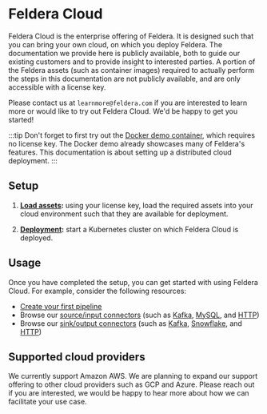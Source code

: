 # Feldera Cloud

Feldera Cloud is the enterprise offering of Feldera. It is designed such that
you can bring your own cloud, on which you deploy Feldera.
The documentation we provide here is publicly available, both to guide
our existing customers and to provide insight to interested parties.
A portion of the Feldera assets (such as container images) required to
actually perform the steps in this documentation are not publicly
available, and are only accessible with a license key.

Please contact us at `learnmore@feldera.com` if you are interested to learn
more or would like to try out Feldera Cloud. We'd be happy to get you started!

:::tip
Don't forget to first try out the [Docker demo container](../intro), which requires
no license key. The Docker demo already showcases many of Feldera's features.
This documentation is about setting up a distributed cloud deployment.
:::

## Setup

1. **[Load assets](assets):** using your license key, load the required assets
   into your cloud environment such that they are available for deployment.

2. **[Deployment](deployment):** start a Kubernetes cluster on which Feldera Cloud 
   is deployed.

## Usage

Once you have completed the setup, you can get started with using Feldera Cloud.
For example, consider the following resources:

* [Create your first pipeline](../tutorials/basics/part1)
* Browse our [source/input connectors](../connectors/sources)
  (such as [Kafka](../connectors/sources/kafka),
  [MySQL](../connectors/sources/debezium-mysql.md),
  and [HTTP](../connectors/sources/http))
* Browse our [sink/output connectors](../connectors/sinks)
  (such as [Kafka](../connectors/sinks/kafka),
  [Snowflake](../connectors/sinks/snowflake),
  and [HTTP](../connectors/sinks/http))

## Supported cloud providers

We currently support Amazon AWS. We are planning to expand our support
offering to other cloud providers such as GCP and Azure. Please reach out
if you are interested, we would be happy to hear more about how we can
facilitate your use case.
